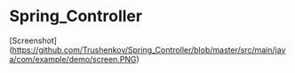 # Spring_Controller

[Screenshot] (https://github.com/Trushenkov/Spring_Controller/blob/master/src/main/java/com/example/demo/screen.PNG) <br>
